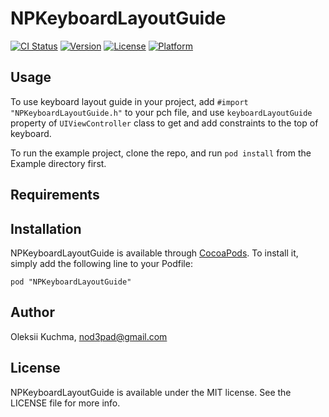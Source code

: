 # NPKeyboardLayoutGuide

[![CI Status](http://img.shields.io/travis/Nodepad/NPKeyboardLayoutGuide.svg?style=flat)](https://travis-ci.org/Nodepad/NPKeyboardLayoutGuide)
[![Version](https://img.shields.io/cocoapods/v/NPKeyboardLayoutGuide.svg?style=flat)](http://cocoadocs.org/docsets/NPKeyboardLayoutGuide)
[![License](https://img.shields.io/cocoapods/l/NPKeyboardLayoutGuide.svg?style=flat)](http://cocoadocs.org/docsets/NPKeyboardLayoutGuide)
[![Platform](https://img.shields.io/cocoapods/p/NPKeyboardLayoutGuide.svg?style=flat)](http://cocoadocs.org/docsets/NPKeyboardLayoutGuide)

## Usage

To use keyboard layout guide in your project, add `#import "NPKeyboardLayoutGuide.h"` to your pch file, and use `keyboardLayoutGuide` property
of `UIViewController` class to get and add constraints to the top of keyboard.

To run the example project, clone the repo, and run `pod install` from the Example directory first.

## Requirements

## Installation

NPKeyboardLayoutGuide is available through [CocoaPods](http://cocoapods.org). To install
it, simply add the following line to your Podfile:

    pod "NPKeyboardLayoutGuide"

## Author

Oleksii Kuchma, nod3pad@gmail.com

## License

NPKeyboardLayoutGuide is available under the MIT license. See the LICENSE file for more info.

